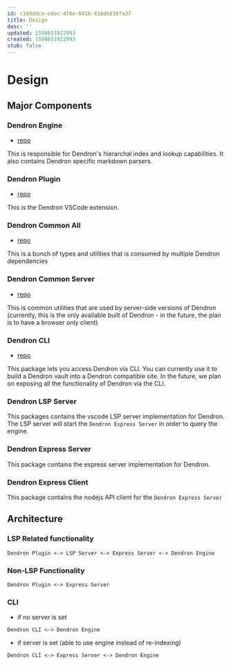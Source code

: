 ```yaml
---
id: c160ddce-edec-4f6e-841b-418d6030fa37
title: Design
desc: ''
updated: 1598651922993
created: 1598651922993
stub: false
---
```


# Design

## Major Components

### Dendron Engine 
- [repo](https://github.com/dendronhq/dendron/tree/master/packages/engine-server)

This is responsible for Dendron's hierarchal index and lookup capabilities. It also contains Dendron specific markdown parsers. 

### Dendron Plugin
- [repo](https://github.com/dendronhq/dendron/tree/master/packages/plugin-core)

This is the Dendron VSCode extension. 

### Dendron Common All
- [repo](https://github.com/dendronhq/dendron/tree/master/packages/common-all)

This is a bunch of types and utilities that is consumed by multiple Dendron dependencies

### Dendron Common Server
- [repo](https://github.com/dendronhq/dendron/tree/master/packages/common-server)

This is common utilities that are used by server-side versions of Dendron (currently, this is the only available built of Dendron - in the future, the plan is to have a browser only client)

### Dendron CLI
- [repo](https://github.com/dendronhq/dendron/tree/master/packages/dendron-cli)

This package lets you access Dendron via CLI. You can currently use it to build a Dendron vault into a Dendron compatible site. In the future, we plan on exposing all the functionality of Dendron via the CLI. 


### Dendron LSP Server

This packages contains the vscode LSP server implementation for Dendron. The LSP server will start the `Dendron Express Server` in order to query the engine.

### Dendron Express Server

This package contains the express server implementation for Dendron.

### Dendron Express Client

This package contains the nodejs API client for the `Dendron Express Server`

## Architecture

### LSP Related functionality
```
Dendron Plugin <-> LSP Server <-> Express Server <-> Dendron Engine
```

### Non-LSP Functionality

```
Dendron Plugin <-> Express Server
```

### CLI

- if no server is set
```
Dendron CLI <-> Dendron Engine
```

- if server is set (able to use engine instead of re-indexing)
```
Dendron CLI <-> Express Server <-> Dendron Engine
```